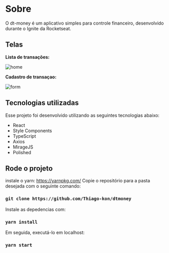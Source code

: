 # Sobre

O dt-money é um aplicativo simples para controle financeiro, desenvolvido durante o Ignite da Rocketseat.

## Telas
<b>Lista de transações:</b>

![home](https://user-images.githubusercontent.com/76182202/161818638-32d13f8b-a254-40e4-8f6a-f3556d05b8b8.png)

<b>Cadastro de transaçao:</b>

![form](https://user-images.githubusercontent.com/76182202/161818630-fd8aaa83-93b8-4fea-b52c-01af2fbda66a.png)

## Tecnologias utilizadas
Esse projeto foi desenvolvido utilizando as seguintes tecnologias abaixo:
<ul>
  <li>React</li>
  <li>Style Components</li>
  <li>TypeScript</li>
  <li>Axios</li>
  <li>MirageJS</li>
  <li>Polished</li>
</ul>

## Rode o projeto
instale o yarn: https://yarnpkg.com/
Copie o repositório para a pasta desejada com o seguinte comando:
### `git clone https://github.com/Thiago-kon/dtmoney`
Instale as depedencias com:
### `yarn install`
Em seguida, executá-lo em localhost:
### `yarn start`
